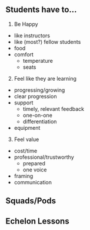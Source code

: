 
## Students have to...

1. Be Happy
- like instructors
- like (most?) fellow students
- food
- comfort
  - temperature
  - seats

2. Feel like they are learning
- progressing/growing
- clear progression
- support
  - timely, relevant feedback
  - one-on-one
  - differentiation
- equipment

3. Feel value
- cost/time
- professional/trustworthy
  - prepared
  - one voice
- framing
- communication


## Squads/Pods



## Echelon Lessons
